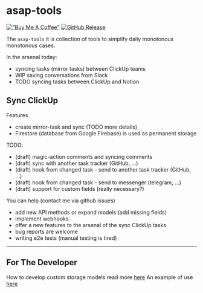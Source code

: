# asap-tools

[!["Buy Me A Coffee"](https://www.buymeacoffee.com/assets/img/custom_images/orange_img.png)](https://www.buymeacoffee.com/George.Bach)
[![GitHub Release](https://img.shields.io/github/release/gebv/asap-tools)](https://github.com/gebv/asap-tools/releases/latest)

The `asap-tools` it is collection of tools to simplify daily monotonous monotonous cases.

In the arsenal today:
- syncing tasks (mirror tasks) between ClickUp teams
- WIP saving conversations from Slack
- TODO syncing tasks between ClickUp and Notion

## Sync ClickUp

Features
- create mirror-task and sync (TODO more details)
- Firestore (database from Google Firebase) is used as permanent storage

TODO:
- (draft) magic-action comments and syncing comments
- (draft) sync with another task tracker (GitHub, ...)
- (draft) hook from changed task - send to another task tracker (GitHub, ...)
- (draft) hook from changed task - send to messenger (telegram, ...)
- (draft) support for custom fields (really necessary?)

You can help (contact me via github issues)
- add new API methods or expand models (add missing fields)
- implement webhooks
- offer a new features to the arsenal of the sync ClickUp tasks
- bug reports are welcome
- writing e2e tests (manual testing is tired)

---

## For The Developer

How to develop custom storage models read more [here](storage/README.md)
An example of use [here](clickup/model.go)
